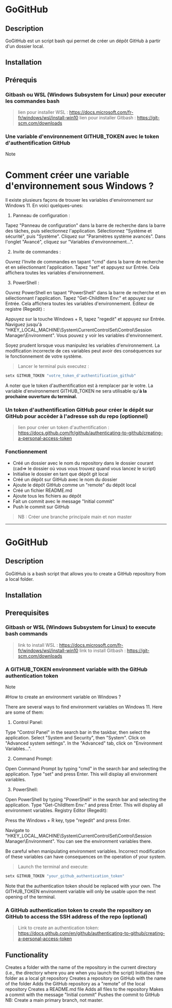# GoGitHub

## Description

GoGitHub est un script bash qui permet de créer un dépôt GitHub à partir d'un dossier local.

## Installation

## Prérequis

### Gitbash ou WSL (Windows Subsystem for Linux) pour executer les commandes bash

> lien pour installer WSL : https://docs.microsoft.com/fr-fr/windows/wsl/install-win10
> lien pour installer Gitbash : https://git-scm.com/downloads

### Une variable d'environnement GITHUB_TOKEN avec le token d'authentification GitHub

> [!NOTE]
>
> # Comment créer une variable d'environnement sous Windows ?
>
> Il existe plusieurs façons de trouver les variables d'environnement sur Windows 11. En voici quelques-unes:
>
> 1.  Panneau de configuration :
>
> Tapez "Panneau de configuration" dans la barre de recherche dans la barre des tâches, puis sélectionnez l'application.
> Sélectionnez "Système et sécurité", puis "Système".
> Cliquez sur "Paramètres système avancés".
> Dans l'onglet "Avancé", cliquez sur "Variables d'environnement...".
>
> 2.  Invite de commandes :
>
> Ouvrez l'Invite de commandes en tapant "cmd" dans la barre de recherche et en sélectionnant l'application.
> Tapez "set" et appuyez sur Entrée. Cela affichera toutes les variables d'environnement.
>
> 3.  PowerShell :
>
> Ouvrez PowerShell en tapant "PowerShell" dans la barre de recherche et en sélectionnant l'application.
> Tapez "Get-ChildItem Env:" et appuyez sur Entrée. Cela affichera toutes les variables d'environnement.
> Editeur de registre (Regedit) :
>
> Appuyez sur la touche Windows + R, tapez "regedit" et appuyez sur Entrée.
> Naviguez jusqu'à "HKEY_LOCAL_MACHINE\System\CurrentControlSet\Control\Session Manager\Environment". Vous pouvez y voir les variables d'environnement.
>
> Soyez prudent lorsque vous manipulez les variables d'environnement. La modification incorrecte de ces variables peut avoir des conséquences sur le fonctionnement de votre système.

> Lancer le terminal puis executez :

```bash
setx GITHUB_TOKEN "votre_token_d'authentification_github"
```

A noter que le token d'authentification est à remplacer par le votre.
La variable d'environnement GITHUB_TOKEN ne sera utilisable qu'**à la prochaine ouverture du terminal.**

### Un token d'authentification GitHub pour créer le dépôt sur GitHub pour accèder à l'adresse ssh du repo (optionnel)

> lien pour créer un token d'authentification : https://docs.github.com/fr/github/authenticating-to-github/creating-a-personal-access-token

### Fonctionnement

- Créé un dossier avec le nom du repository dans le dossier courant (cad=> le dossier où vous vous trouvez quand vous lancez le script)
- Initialise le dossier en tant que dépôt git local
- Créé un dépôt sur GitHub avec le nom du dossier
- Ajoute le dépôt GitHub comme un "remote" du dépôt local
- Créé un fichier README.md
- Ajoute tous les fichiers au dépôt
- Fait un commit avec le message "Initial commit"
- Push le commit sur GitHub

> NB : Créer une branche principale main et non master

---

# GoGitHub

## Description

GoGitHub is a bash script that allows you to create a GitHub repository from a local folder.

## Installation

## Prerequisites

### Gitbash or WSL (Windows Subsystem for Linux) to execute bash commands

> link to install WSL : https://docs.microsoft.com/fr-fr/windows/wsl/install-win10
> link to install Gitbash : https://git-scm.com/downloads

### A GITHUB_TOKEN environment variable with the GitHub authentication token

> [!NOTE]
>
> #How to create an environment variable on Windows ?
>
> There are several ways to find environment variables on Windows 11. Here are some of them:
>
> 1.  Control Panel:
>
> Type "Control Panel" in the search bar in the taskbar, then select the application.
> Select "System and Security", then "System".
> Click on "Advanced system settings".
> In the "Advanced" tab, click on "Environment Variables...".
>
> 2.  Command Prompt:
>
> Open Command Prompt by typing "cmd" in the search bar and selecting the application.
> Type "set" and press Enter. This will display all environment variables.
>
> 3.  PowerShell:
>
> Open PowerShell by typing "PowerShell" in the search bar and selecting the application.
> Type "Get-ChildItem Env:" and press Enter. This will display all environment variables.
> Registry Editor (Regedit):
>
> Press the Windows + R key, type "regedit" and press Enter.
>
> Navigate to "HKEY_LOCAL_MACHINE\System\CurrentControlSet\Control\Session Manager\Environment". You can see the environment variables there.
>
> Be careful when manipulating environment variables. Incorrect modification of these variables can have consequences on the operation of your system.

> Launch the terminal and execute:

```bash
setx GITHUB_TOKEN "your_github_authentication_token"
```

Note that the authentication token should be replaced with your own. The GITHUB_TOKEN environment variable will only be usable upon the next opening of the terminal.

### A GitHub authentication token to create the repository on GitHub to access the SSH address of the repo (optional)

> Link to create an authentication token: https://docs.github.com/en/github/authenticating-to-github/creating-a-personal-access-token

## Functionality

Creates a folder with the name of the repository in the current directory (i.e., the directory where you are when you launch the script)
Initializes the folder as a local git repository
Creates a repository on GitHub with the name of the folder
Adds the GitHub repository as a "remote" of the local repository
Creates a README.md file
Adds all files to the repository
Makes a commit with the message "Initial commit"
Pushes the commit to GitHub
NB: Create a main primary branch, not master.
